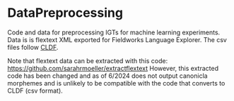 # DataPreprocessing
Code and data for preprocessing IGTs for machine learning experiments. Data is is flextext XML exported for Fieldworks Language Explorer. The csv files follow [CLDF](https://github.com/cldf/cldf).

Note that flextext data can be extracted with this code: https://github.com/sarahrmoeller/extractflextext However, this extracted code has been changed and as of 6/2024 does not output canonicla morphemes and is unlikely to be compatible with the code that converts to CLDF (csv format).
